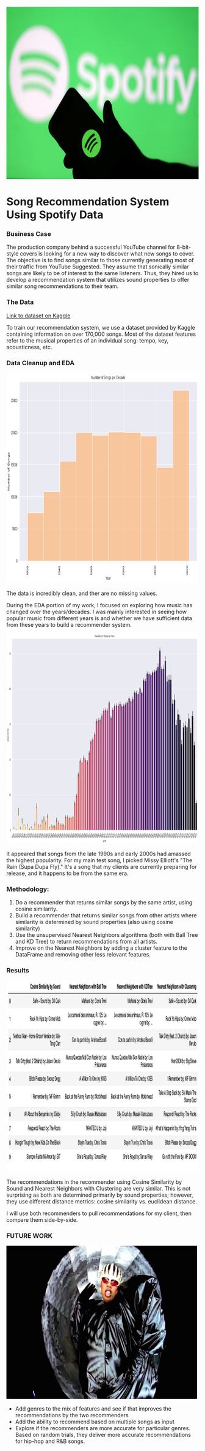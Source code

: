 <a href="url"><img src="images/spotify-header.jpg"  height="450" width="800" ></a>


# Song Recommendation System Using Spotify Data

### Business Case

The production company behind a successful YouTube channel for 8-bit-style covers is looking for a new way to discover what new songs to cover. The objective is to find songs similar to those currently generating most of their traffic from YouTube Suggested. They assume that sonically similar songs are likely to be of interest to the same listeners. Thus, they hired us to develop a recommendation system that utilizes sound properties to offer similar song recommendations to their team.

### The Data

[Link to dataset on Kaggle](https://www.kaggle.com/yamaerenay/spotify-dataset-19212020-160k-tracks)

To train our recommendation system, we use a dataset provided by Kaggle containing information on over 170,000 songs. Most of the dataset features refer to the musical properties of an individual song: tempo, key, acousticness, etc. 

### Data Cleanup and EDA

<a href="url"><img src="images/num_songs.png"  height="550" width="800" ></a>

The data is incredibly clean, and ther are no missing values. 

During the EDA portion of my work, I focused on exploring how music has changed over the years/decades. I was mainly interested in seeing how popular music from different years is and whether we have sufficient data from these years to build a recommender system. 

<a href="url"><img src="images/popularity.png"  height="550" width="960" ></a>

It appeared that songs from the late 1990s and early 2000s had amassed the highest popularity. For my main test song, I picked Missy Elliott's "The Rain (Supa Dupa Fly)." It's a song that my clients are currently preparing for release, and it happens to be from the same era. 

### Methodology: 

1. Do a recommender that returns similar songs by the same artist, using cosine similarity.
2. Build a recommender that returns similar songs from other artists where similarity is determined by sound properties (also using cosine similarity)
3. Use the unsupervised Nearest Neighbors algorithms (both with Ball Tree and KD Tree) to return recommendations from all artists.
4. Improve on the Nearest Neighbors by adding a cluster feature to the DataFrame and removing other less relevant features.

### Results

<a href="url"><img src="images/results.png"  height="500" width="960" ></a>

The recommendations in the recommender using Cosine Similarity by Sound and Nearest Neighbors with Clustering are very similar. This is not surprising as both are determined primarily by sound properties; however, they use different distance metrics: cosine similarity vs. euclidean distance. 

I will use both recommenders to pull recommendations for my client, then compare them side-by-side.

### FUTURE WORK

<a href="url"><img src="images/missy.jpg"  height="400" width="500" ></a>

* Add genres to the mix of features and see if that improves the recommendations by the two recommenders
* Add the ability to recommend based on multiple songs as input
* Explore if the recommenders are more accurate for particular genres. Based on random trials, they deliver more accurate recommendations for hip-hop and R&B songs.

